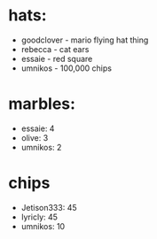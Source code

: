 # hats:
- goodclover - mario flying hat thing
- rebecca - cat ears
- essaie - red square
- umnikos - 100,000 chips

# marbles:
- essaie: 4
- olive: 3
- umnikos: 2

# chips
- Jetison333: 45
- lyricly: 45
- umnikos: 10
